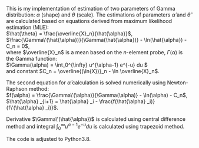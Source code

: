 This is my implementation of estimation of two parameters of Gamma distribution: $\alpha$ (shape) and $\theta$ (scale). The estimations of parameters $\hat{\alpha}$ and $\hat{\theta}$ are calculated based on equations derived from maximum likelihood estimation (MLE):<br>
$\hat{\theta} = \frac{\overline{X}_n}{\hat{\alpha}}$,<br>
$\frac{\Gamma\'(\hat{\alpha})}{\Gamma(\hat{\alpha})} - \ln(\hat{\alpha}) - C_n = 0$,<br>
where $\overline{X}_n$ is a mean based on the $n$-element probe, $\Gamma(\alpha)$ is the Gamma function:<br>
$\Gamma(\alpha) =  \int_0^{\infty} u^{\alpha-1} e^{-u} du  $<br>
and constant $C_n = \overline{(\ln{X})}_n - \ln \overline{X}_n$.<br>

The second equation for $\hat{\alpha}$ calculation is solved numerically using Newton-Raphson method:<br>
$f(\alpha) = \frac{\Gamma\'(\alpha)}{\Gamma(\alpha)} - \ln(\alpha) - C_n$,<br>
$\hat{\alpha} _{i+1} = \hat{\alpha} _i - \frac{f(\hat{\alpha} _i)}{f\'(\hat{\alpha} _i)}$.

Derivative $\Gamma\'(\hat{\alpha})$ is calculated using central difference method and integral  $\int_0^{\infty} u^{\alpha-1} e^{-u} du$  is calculated using trapezoid method.

The code is adjusted to Python3.8.

